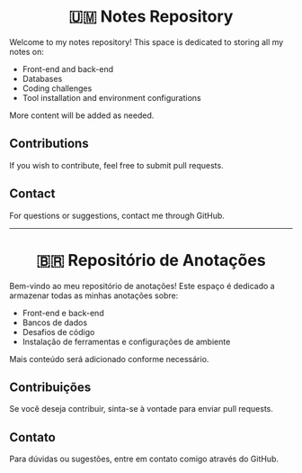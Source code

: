 <h1 align="center">🇺🇲 Notes Repository</h1>

Welcome to my notes repository! This space is dedicated to storing all my notes on:

- Front-end and back-end
- Databases
- Coding challenges
- Tool installation and environment configurations

More content will be added as needed.

## Contributions

If you wish to contribute, feel free to submit pull requests.

## Contact

For questions or suggestions, contact me through GitHub.

---

<h1 align="center">🇧🇷 Repositório de Anotações</h1>

Bem-vindo ao meu repositório de anotações! Este espaço é dedicado a armazenar todas as minhas anotações sobre:

- Front-end e back-end
- Bancos de dados
- Desafios de código
- Instalação de ferramentas e configurações de ambiente

Mais conteúdo será adicionado conforme necessário.

## Contribuições

Se você deseja contribuir, sinta-se à vontade para enviar pull requests.

## Contato

Para dúvidas ou sugestões, entre em contato comigo através do GitHub.

